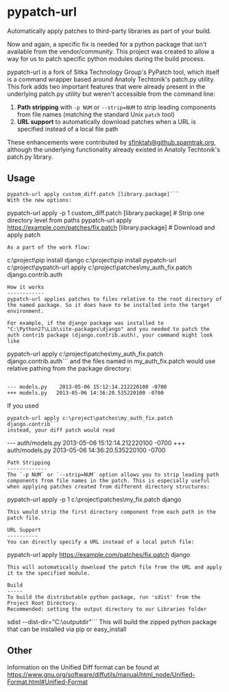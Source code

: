 pypatch-url
===========

Automatically apply patches to third-party libraries as part of your build.

Now and again, a specific fix is needed for a python package that isn't available from the vendor/community.
This project was created to allow a way for us to patch specific python modules during the build process.

pypatch-url is a fork of Sitka Technology Group's PyPatch tool, which itself is a command wrapper based around Anatoly Techtonik's patch.py utility. This fork adds two important features that were already present in the underlying patch.py utility but weren't accessible from the command line:

1. **Path stripping** with `-p NUM` or `--strip=NUM` to strip leading components from file names (matching the standard Unix `patch` tool)
2. **URL support** to automatically download patches when a URL is specified instead of a local file path

These enhancements were contributed by sfinktah@github.spamtrak.org, although the underlying functionality already existed in Anatoly Techtonik's patch.py library.

Usage
---
```
pypatch-url apply custom_diff.patch [library.package]```
With the new options:
```

pypatch-url apply -p 1 custom_diff.patch [library.package]  # Strip one directory level from paths
pypatch-url apply https://example.com/patches/fix.patch [library.package]  # Download and apply patch
```
As a part of the work flow:
```

c:\project\pip install django
c:\project\pip install pypatch-url
c:\project\pypatch-url apply c:\project\patches\my_auth_fix.patch django.contrib.auth
```
How it works
------------
pypatch-url applies patches to files relative to the root directory of the named package. So it does have to be installed into the target environment.

For example, if the django package was installed to "C:\Python27\Lib\site-packages\django" and you needed to patch the auth contrib package (django.contrib.auth), your command might look like
```
pypatch-url apply c:\project\patches\my_auth_fix.patch django.contrib.auth```
and the files named in my_auth_fix.patch would use relative pathing from the package directory:
```

--- models.py    2013-05-06 15:12:14.212220100 -0700
+++ models.py	2013-05-06 14:36:20.535220100 -0700
```
If you used
```
pypatch-url apply c:\project\patches\my_auth_fix.patch django.contrib```
instead, your diff patch would read
```

--- auth/models.py	2013-05-06 15:12:14.212220100 -0700
+++ auth/models.py	2013-05-06 14:36:20.535220100 -0700
```
Path Stripping
-------------
The `-p NUM` or `--strip=NUM` option allows you to strip leading path components from file names in the patch. This is especially useful when applying patches created from different directory structures:
```

pypatch-url apply -p 1 c:\project\patches\my_fix.patch django
```
This would strip the first directory component from each path in the patch file.

URL Support
----------
You can directly specify a URL instead of a local patch file:
```

pypatch-url apply https://example.com/patches/fix.patch django
```
This will automatically download the patch file from the URL and apply it to the specified module.

Build
-----
To build the distributable python package, run 'sdist' from the Project Root Directory.
Recommended: setting the output directory to our Libraries folder
```
sdist --dist-dir="C:\outputdir"```
This will build the zipped python package that can be installed via pip or easy_install

Other
-----
Information on the Unified Diff format can be found at
https://www.gnu.org/software/diffutils/manual/html_node/Unified-Format.html#Unified-Format
